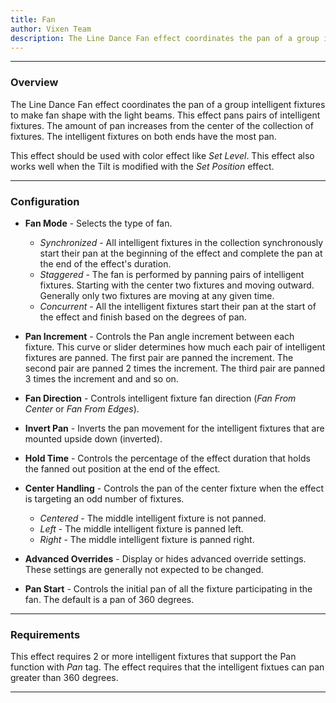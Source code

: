 ```yaml
---
title: Fan
author: Vixen Team
description: The Line Dance Fan effect coordinates the pan of a group intelligent fixtures to make fan shape with the light beams.
---
```


---

### Overview

The Line Dance Fan effect coordinates the pan of a group intelligent fixtures to make fan shape with the light beams.
This effect pans pairs of intelligent fixtures.  The amount of pan increases from the center of the collection of fixtures.
The intelligent fixtures on both ends have the most pan.

This effect should be used with color effect like _Set Level_.
This effect also works well when the Tilt is modified with the _Set Position_ effect.

---

### Configuration

* **Fan Mode** - Selects the type of fan.
  * _Synchronized_ - All intelligent fixtures in the collection synchronously start their pan at the beginning of the effect and complete the pan at the end of the effect's duration.
  * _Staggered_ - The fan is performed by panning pairs of intelligent fixtures.  Starting with the center two fixtures and moving outward.  Generally only two fixtures are moving at any given time.
  * _Concurrent_ - All the intelligent fixtures start their pan at the start of the effect and finish based on the degrees of pan.

  
* **Pan Increment** - Controls the Pan angle increment between each fixture.  This curve or slider determines how much each pair of intelligent fixtures 
                      are panned.  The first pair are panned the increment.  The second pair are panned 2 times the increment.  The third pair are panned 3 times the increment and and so on.

* **Fan Direction** - Controls intelligent fixture fan direction (_Fan From Center_ or _Fan From Edges_).

* **Invert Pan** - Inverts the pan movement for the intelligent fixtures that are mounted upside down (inverted).

* **Hold Time** - Controls the percentage of the effect duration that holds the fanned out position at the end of the effect.

* **Center Handling** - Controls the pan of the center fixture when the effect is targeting an odd number of fixtures.
  * _Centered_ - The middle intelligent fixture is not panned. 
  * _Left_ - The middle intelligent fixture is panned left.
  * _Right_ - The middle intelligent fixture is panned right.

* **Advanced Overrides** - Display or hides advanced override settings.  These settings are generally not expected to be changed.

* **Pan Start** - Controls the initial pan of all the fixture participating in the fan.  The default is a pan of 360 degrees.

---

### Requirements

This effect requires 2 or more intelligent fixtures that support the Pan function with _Pan_ tag.
The effect requires that the intelligent fixtues can pan greater than 360 degrees.


---





